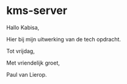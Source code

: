 # kms-server
Hallo Kabisa,

Hier bij mijn uitwerking van de tech opdracht.

Tot vrijdag,

Met vriendelijk groet,

Paul van Lierop.
